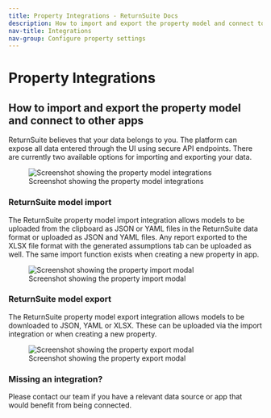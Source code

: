 ```yaml
---
title: Property Integrations - ReturnSuite Docs
description: How to import and export the property model and connect to other apps.
nav-title: Integrations
nav-group: Configure property settings
---
```


# Property Integrations

## How to import and export the property model and connect to other apps

ReturnSuite believes that your data belongs to you. The platform can expose all
data entered through the UI using secure API endpoints. There are currently two
available options for importing and exporting your data.

<figure>
  <div class="flex place-items-center justify-center p-6 bg-gray-100 rounded-md max-w-prose shadow-md">
    <img src="/img/docs/property-settings-integrations.png" alt="Screenshot showing the property model integrations">
  </div>
  <figcaption>Screenshot showing the property model integrations</figcaption>
</figure>


### ReturnSuite model import

The ReturnSuite property model import integration allows models to be uploaded
from the clipboard as JSON or YAML files in the ReturnSuite data format or
uploaded as JSON and YAML files. Any report exported to the XLSX file format
with the generated assumptions tab can be uploaded as well. The same import
function exists when creating a new property in app.

<figure>
  <div class="flex place-items-center justify-center p-6 bg-gray-100 rounded-md max-w-prose shadow-md">
    <img src="/img/docs/property-settings-import-modal.png" alt="Screenshot showing the property import modal">
  </div>
  <figcaption>Screenshot showing the property import modal</figcaption>
</figure>


### ReturnSuite model export

The ReturnSuite property model export integration allows models to be downloaded
to JSON, YAML or XLSX. These can be uploaded via the import integration or when
creating a new property.

<figure>
  <div class="flex place-items-center justify-center p-6 bg-gray-100 rounded-md max-w-prose shadow-md">
    <img src="/img/docs/property-settings-import-modal.png" alt="Screenshot showing the property export modal">
  </div>
  <figcaption>Screenshot showing the property export modal</figcaption>
</figure>


### Missing an integration?

Please contact our team if you have a relevant data source or app that would
benefit from being connected.
